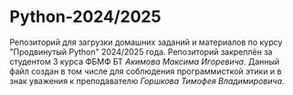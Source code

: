 # Python-2024/2025

Репозиторий для загрузки домашних заданий и материалов по курсу "Продвинутый Python" 2024/2025 года. Репозиторий закреплён за студентом 3 курса ФБМФ БТ _Акимова Максима Игоревича_. Данный файл создан в том числе для соблюдения программисткой этики и в знак уважения к преподавателю _Горшкова Тимофея Владимировича_.
